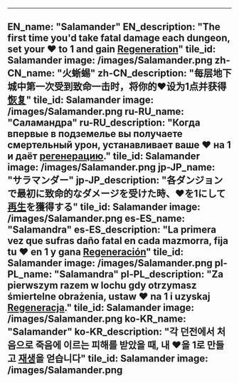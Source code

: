 ---

EN_name: "Salamander"
EN_description: "The first time you'd take fatal damage each dungeon, set your ❤️ to 1 and gain <u>Regeneration</u>"
tile_id: Salamander
image: /images/Salamander.png
zh-CN_name: "火蜥蜴"
zh-CN_description: "每层地下城中第一次受到致命一击时，将你的❤️设为1点并获得<u>恢复</u>"
tile_id: Salamander
image: /images/Salamander.png
ru-RU_name: "Саламандра"
ru-RU_description: "Когда впервые в подземелье вы получаете смертельный урон, устанавливает ваше ❤️ на 1 и даёт <u>регенерацию</u>."
tile_id: Salamander
image: /images/Salamander.png
jp-JP_name: "サラマンダー"
jp-JP_description: "各ダンジョンで最初に致命的なダメージを受けた時、❤️を1にして<u>再生</u>を獲得する"
tile_id: Salamander
image: /images/Salamander.png
es-ES_name: "Salamandra"
es-ES_description: "La primera vez que sufras daño fatal en cada mazmorra, fija tu ❤️ en 1 y gana <u>Regeneración</u>"
tile_id: Salamander
image: /images/Salamander.png
pl-PL_name: "Salamandra"
pl-PL_description: "Za pierwszym razem w lochu gdy otrzymasz śmiertelne obrażenia, ustaw ❤️ na 1 i uzyskaj <u>Regeneracja</u>."
tile_id: Salamander
image: /images/Salamander.png
ko-KR_name: "Salamander"
ko-KR_description: "각 던전에서 처음으로 죽음에 이르는 피해를 받았을 때, 내 ❤️을 1로 만들고 <u>재생</u>을 얻습니다"
tile_id: Salamander
image: /images/Salamander.png
---